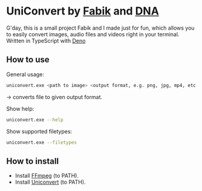 # UniConvert by [Fabik](https://github.com/LegendFabix) and [DNA](https://github.com/DNAScanner)
G'day,
this is a small project Fabik and I made just for fun, which allows you to easily convert images, audio files and videos right in your terminal. Written in TypeScript with [Deno](https://deno.land/)

## How to use
General usage:

```bash
uniconvert.exe <path to image> <output format, e.g. png, jpg, mp4, etc.>
```
-> converts file to given output format.

Show help:

```bash
uniconvert.exe --help
```

Show supported filetypes:

```bash
uniconvert.exe --filetypes
```

## How to install
- Install [FFmpeg](https://github.com/BtbN/FFmpeg-Builds/releases) (to PATH).
- Install [Uniconvert](https://github.com/DNAScanner/UniConvert) (to PATH).